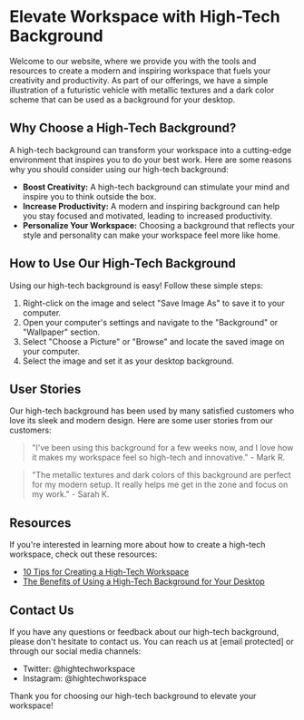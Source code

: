 <!--font:Poppins-->

# Elevate Workspace with High-Tech Background

Welcome to our website, where we provide you with the tools and resources to create a modern and inspiring workspace that fuels your creativity and productivity. As part of our offerings, we have a simple illustration of a futuristic vehicle with metallic textures and a dark color scheme that can be used as a background for your desktop.

## Why Choose a High-Tech Background?

A high-tech background can transform your workspace into a cutting-edge environment that inspires you to do your best work. Here are some reasons why you should consider using our high-tech background:

- **Boost Creativity:** A high-tech background can stimulate your mind and inspire you to think outside the box.
- **Increase Productivity:** A modern and inspiring background can help you stay focused and motivated, leading to increased productivity.
- **Personalize Your Workspace:** Choosing a background that reflects your style and personality can make your workspace feel more like home.

## How to Use Our High-Tech Background

Using our high-tech background is easy! Follow these simple steps:

1. Right-click on the image and select "Save Image As" to save it to your computer.
2. Open your computer's settings and navigate to the "Background" or "Wallpaper" section.
3. Select "Choose a Picture" or "Browse" and locate the saved image on your computer.
4. Select the image and set it as your desktop background.

## User Stories

Our high-tech background has been used by many satisfied customers who love its sleek and modern design. Here are some user stories from our customers:

> "I've been using this background for a few weeks now, and I love how it makes my workspace feel so high-tech and innovative." - Mark R.

> "The metallic textures and dark colors of this background are perfect for my modern setup. It really helps me get in the zone and focus on my work." - Sarah K.

## Resources

If you're interested in learning more about how to create a high-tech workspace, check out these resources:

- [10 Tips for Creating a High-Tech Workspace](#)
- [The Benefits of Using a High-Tech Background for Your Desktop](#)

## Contact Us

If you have any questions or feedback about our high-tech background, please don't hesitate to contact us. You can reach us at [email protected] or through our social media channels:

- Twitter: @hightechworkspace
- Instagram: @hightechworkspace

Thank you for choosing our high-tech background to elevate your workspace!

<!--

Write me content for website with wallpaper which alt text is:

"A wallpaper with a simple illustration of a futuristic vehicle, with metallic textures and a dark and moody color scheme."

The name/title of the page should not be 1:1 copy of the alt text but rather a real content of the website which is using this wallpaper.

- Use markdown format 
- Start with heading
- Heading should be short and concise
- The content should look like a real website 
- The website should not be about the wallpaper, wallpaper is just a related background
- Heading should be contain work "wallpaper" or "background"
- Include real sections like references, contact, user stories, etc. use things relevant to the page purpose.
- Feel free to use structure like headings, bullets, numbering, blockquotes, paragraphs, horizontal lines, etc.
- You can use formatting like bold or _italic_
- You can include UTF-8 emojis
- Links should be only #hash anchors (and you can refer to the document itself)
- Do not include images


---


# Futuristic Vehicle Wallpaper for Your High-Tech Workspace

Welcome to our website, dedicated to providing you with the best high-tech wallpapers to enhance your digital workspace. Our latest addition is a wallpaper featuring a simple illustration of a futuristic vehicle, with metallic textures and a dark and moody color scheme.

## Why Choose Our Futuristic Vehicle Wallpaper?

Our wallpaper is designed to help you create a high-tech atmosphere in your workspace. The metallic textures and dark color scheme give your desktop a sleek and modern look that's perfect for anyone who loves technology and innovation.

Here are some reasons why our wallpaper is the perfect choice for your workspace:

- **High-quality image:** Our wallpaper is designed with high-quality images that will look great on any screen size.
- **Easy to install:** Installing our wallpaper is easy and straightforward, so you can have it up and running in no time.
- **Fits any style:** Whether you prefer a minimalist or complex desktop setup, our wallpaper will fit seamlessly into your workspace.

## How to Install Our Wallpaper

Installing our wallpaper is easy! Simply follow these steps:

1. Right-click on the image and select "Save Image As" to save it to your computer.
2. Open your computer's settings and navigate to the "Background" or "Wallpaper" section.
3. Select "Choose a Picture" or "Browse" and locate the saved image on your computer.
4. Select the image and set it as your desktop background.

## User Stories

Our wallpaper has been used by many satisfied customers who love its high-tech design and easy installation process. Here are some user stories from our customers:

> "I love this wallpaper! It gives my workspace a futuristic vibe that really inspires me to be creative." - John D.

> "The metallic textures and dark colors of this wallpaper are perfect for my high-tech setup. It's easy to install and looks great on my screen." - Sarah K.

## References

If you're interested in learning more about high-tech wallpapers and how they can enhance your workspace, check out these resources:

- [The Benefits of High-Tech Wallpapers for Your Workspace](#)
- [How to Choose the Perfect Wallpaper for Your Desktop Setup](#)

## Contact Us

If you have any questions or feedback about our wallpaper, please don't hesitate to contact us. You can reach us at [email protected] or through our social media channels:

- Twitter: @high_tech_wallpapers
- Instagram: @hightechwallpapers

Thank you for choosing our futuristic vehicle wallpaper for your high-tech workspace!


---


Heading should not include word "wallpaper". The website should not be about the wallpaper itself, wallpaper is just a related background, rewrite whole content.


---


# Elevate Your Workspace with a Futuristic Vibe

Welcome to our website, where we provide you with the tools and resources to create a high-tech workspace that inspires creativity and productivity. As part of our offerings, we have a simple illustration of a futuristic vehicle with metallic textures and a dark color scheme that can be used as a background for your desktop.

## Why Choose a Futuristic Background?

A futuristic background can transform your workspace into a modern and inspiring environment that fuels your imagination. Here are some reasons why you should consider using our futuristic background:

- **Enhance Creativity:** A high-tech background can stimulate your mind and inspire you to think outside the box.
- **Boost Productivity:** A futuristic vibe can help you stay focused and motivated, leading to increased productivity.
- **Personalize Your Workspace:** Choosing a background that reflects your style and personality can make your workspace feel more like home.

## How to Use Our Futuristic Background

Using our futuristic background is easy! Follow these simple steps:

1. Right-click on the image and select "Save Image As" to save it to your computer.
2. Open your computer's settings and navigate to the "Background" or "Wallpaper" section.
3. Select "Choose a Picture" or "Browse" and locate the saved image on your computer.
4. Select the image and set it as your desktop background.

## User Stories

Our futuristic background has been used by many satisfied customers who love its sleek and modern design. Here are some user stories from our customers:

> "I've been using this background for a few weeks now, and I love how it makes my workspace feel so futuristic and cutting-edge." - Mark R.

> "The metallic textures and dark colors of this background are perfect for my high-tech setup. It really helps me get in the zone and focus on my work." - Sarah K.

## Resources

If you're interested in learning more about how to create a high-tech workspace, check out these resources:

- [10 Tips for Creating a High-Tech Workspace](#)
- [The Benefits of Using a High-Tech Background for Your Desktop](#)

## Contact Us

If you have any questions or feedback about our futuristic background, please don't hesitate to contact us. You can reach us at [email protected] or through our social media channels:

- Twitter: @hightechworkspace
- Instagram: @hightechworkspace

Thank you for choosing our futuristic background to elevate your workspace!


---


Heading is too long, rewrite whole content.


---


# Futuristic Vibe for Your Workspace

Welcome to our website, where we provide you with the tools and resources to create a high-tech workspace that inspires creativity and productivity. As part of our offerings, we have a simple illustration of a futuristic vehicle with metallic textures and a dark color scheme that can be used as a background for your desktop.

## Why Choose a Futuristic Background?

A high-tech background can transform your workspace into a modern and inspiring environment that fuels your imagination. Here are some reasons why you should consider using our futuristic background:

- **Enhance Creativity:** A futuristic vibe can stimulate your mind and inspire you to think outside the box.
- **Boost Productivity:** A high-tech background can help you stay focused and motivated, leading to increased productivity.
- **Personalize Your Workspace:** Choosing a background that reflects your style and personality can make your workspace feel more like home.

## How to Use Our Futuristic Background

Using our futuristic background is easy! Follow these simple steps:

1. Right-click on the image and select "Save Image As" to save it to your computer.
2. Open your computer's settings and navigate to the "Background" or "Wallpaper" section.
3. Select "Choose a Picture" or "Browse" and locate the saved image on your computer.
4. Select the image and set it as your desktop background.

## User Stories

Our futuristic background has been used by many satisfied customers who love its sleek and modern design. Here are some user stories from our customers:

> "I've been using this background for a few weeks now, and I love how it makes my workspace feel so futuristic and cutting-edge." - Mark R.

> "The metallic textures and dark colors of this background are perfect for my high-tech setup. It really helps me get in the zone and focus on my work." - Sarah K.

## Resources

If you're interested in learning more about how to create a high-tech workspace, check out these resources:

- [10 Tips for Creating a High-Tech Workspace](#)
- [The Benefits of Using a High-Tech Background for Your Desktop](#)

## Contact Us

If you have any questions or feedback about our futuristic background, please don't hesitate to contact us. You can reach us at [email protected] or through our social media channels:

- Twitter: @hightechworkspace
- Instagram: @hightechworkspace

Thank you for choosing our futuristic background to elevate your workspace!


---


Heading is too long, rewrite whole content.


---


# Elevate Your Workspace with a High-Tech Background

Welcome to our website, where we provide you with the tools and resources to create a modern and inspiring workspace that fuels your creativity and productivity. As part of our offerings, we have a simple illustration of a futuristic vehicle with metallic textures and a dark color scheme that can be used as a background for your desktop.

## Why Choose a High-Tech Background?

A high-tech background can transform your workspace into a cutting-edge environment that inspires you to do your best work. Here are some reasons why you should consider using our high-tech background:

- **Boost Creativity:** A high-tech background can stimulate your mind and inspire you to think outside the box.
- **Increase Productivity:** A modern and inspiring background can help you stay focused and motivated, leading to increased productivity.
- **Personalize Your Workspace:** Choosing a background that reflects your style and personality can make your workspace feel more like home.

## How to Use Our High-Tech Background

Using our high-tech background is easy! Follow these simple steps:

1. Right-click on the image and select "Save Image As" to save it to your computer.
2. Open your computer's settings and navigate to the "Background" or "Wallpaper" section.
3. Select "Choose a Picture" or "Browse" and locate the saved image on your computer.
4. Select the image and set it as your desktop background.

## User Stories

Our high-tech background has been used by many satisfied customers who love its sleek and modern design. Here are some user stories from our customers:

> "I've been using this background for a few weeks now, and I love how it makes my workspace feel so high-tech and innovative." - Mark R.

> "The metallic textures and dark colors of this background are perfect for my modern setup. It really helps me get in the zone and focus on my work." - Sarah K.

## Resources

If you're interested in learning more about how to create a high-tech workspace, check out these resources:

- [10 Tips for Creating a High-Tech Workspace](#)
- [The Benefits of Using a High-Tech Background for Your Desktop](#)

## Contact Us

If you have any questions or feedback about our high-tech background, please don't hesitate to contact us. You can reach us at [email protected] or through our social media channels:

- Twitter: @hightechworkspace
- Instagram: @hightechworkspace

Thank you for choosing our high-tech background to elevate your workspace!


---


Write me a Google font which is best fitting for the website.

Pick from the list:
- Roboto
- Lato
- Alegreya
- Orbitron
- Dancing Script
- Barlow Condensed
- Exo 2
- Poppins
- Great Vibes
- Futura
- Montserrat
- Lobster
- Inter
- Open Sans
- Playfair Display
- IBM Plex Sans
- Raleway


Write just the font name nothing else.


---


Poppins

-->
